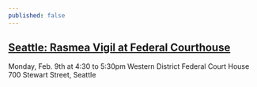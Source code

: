 ```yaml
---
published: false
---
```


## [Seattle: Rasmea Vigil at Federal Courthouse](http://www.stopfbi.net/events/2-9-15/rasmea-vigil-federal-courthouse)

Monday, Feb. 9th at 4:30 to 5:30pm
Western District Federal Court House
700 Stewart Street, Seattle
